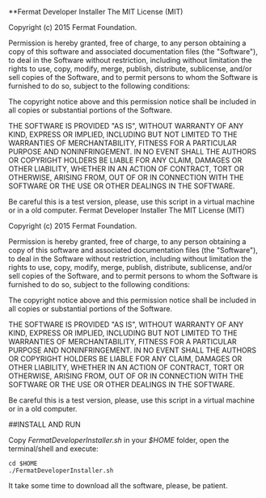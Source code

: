  
**Fermat Developer Installer
The MIT License (MIT)

Copyright (c) 2015 Fermat Foundation.

Permission is hereby granted, free of charge, to any person obtaining a copy of this software and associated documentation files (the "Software"), to deal in the Software without restriction, including without limitation the rights to use, copy, modify, merge, publish, distribute, sublicense, and/or sell copies of the Software, and to permit persons to whom the Software is furnished to do so, subject to the following conditions:

The copyright notice above and this permission notice shall be included in all copies or substantial portions of the Software.

THE SOFTWARE IS PROVIDED "AS IS", WITHOUT WARRANTY OF ANY KIND, EXPRESS OR IMPLIED, INCLUDING BUT NOT LIMITED TO THE WARRANTIES OF MERCHANTABILITY, FITNESS FOR A PARTICULAR PURPOSE AND NONINFRINGEMENT. IN NO EVENT SHALL THE AUTHORS OR COPYRIGHT HOLDERS BE LIABLE FOR ANY CLAIM, DAMAGES OR OTHER LIABILITY, WHETHER IN AN ACTION OF CONTRACT, TORT OR OTHERWISE, ARISING FROM, OUT OF OR IN CONNECTION WITH THE SOFTWARE OR THE USE OR OTHER DEALINGS IN THE SOFTWARE.


 Be careful this is a test version, please, use this script in a virtual machine or in a old computer. Fermat Developer Installer
The MIT License (MIT)

Copyright (c) 2015 Fermat Foundation.

Permission is hereby granted, free of charge, to any person obtaining a copy of this software and associated documentation files (the "Software"), to deal in the Software without restriction, including without limitation the rights to use, copy, modify, merge, publish, distribute, sublicense, and/or sell copies of the Software, and to permit persons to whom the Software is furnished to do so, subject to the following conditions:

The copyright notice above and this permission notice shall be included in all copies or substantial portions of the Software.

THE SOFTWARE IS PROVIDED "AS IS", WITHOUT WARRANTY OF ANY KIND, EXPRESS OR IMPLIED, INCLUDING BUT NOT LIMITED TO THE WARRANTIES OF MERCHANTABILITY, FITNESS FOR A PARTICULAR PURPOSE AND NONINFRINGEMENT. IN NO EVENT SHALL THE AUTHORS OR COPYRIGHT HOLDERS BE LIABLE FOR ANY CLAIM, DAMAGES OR OTHER LIABILITY, WHETHER IN AN ACTION OF CONTRACT, TORT OR OTHERWISE, ARISING FROM, OUT OF OR IN CONNECTION WITH THE SOFTWARE OR THE USE OR OTHER DEALINGS IN THE SOFTWARE.


 Be careful this is a test version, please, use this script in a virtual machine or in a old computer.

##INSTALL AND RUN

Copy *_FermatDeveloperInstaller.sh_* in your _$HOME_ folder, open the terminal/shell and execute:

```shell
cd $HOME
./FermatDeveloperInstaller.sh
```

It take some time to download all the software, please, be patient.

